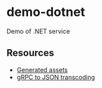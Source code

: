 # demo-dotnet

Demo of .NET service

## Resources

- [Generated assets](https://learn.microsoft.com/en-us/aspnet/core/grpc/basics?view=aspnetcore-7.0#generated-c-assets)
- [gRPC to JSON transcoding](https://learn.microsoft.com/en-us/aspnet/core/grpc/json-transcoding)
